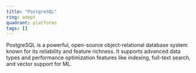 ```yaml
---
title: "PostgreSQL"
ring: adopt
quadrant: platforms
tags: []
---
```


PostgreSQL is a powerful, open-source object-relational database system known for its reliability and feature richness. It supports advanced data types and performance optimization features like indexing, full-text search, and vector support for ML. 
